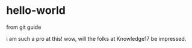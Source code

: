 # hello-world
from git guide

i am such a pro at this!
wow, will the folks at Knowledge17 be impressed.
